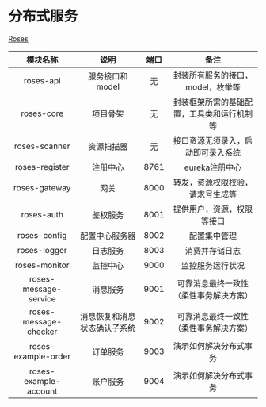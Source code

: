 # 分布式服务

[Roses](https://gitee.com/naan1993/roses/tree/master)

模块名称 | 说明 | 端口 | 备注
:---:|:---:|:---:|:----:
roses-api | 服务接口和model | 无 | 封装所有服务的接口，model，枚举等
roses-core | 项目骨架 | 无 | 封装框架所需的基础配置，工具类和运行机制等
roses-scanner | 资源扫描器 | 无 | 接口资源无须录入，启动即可录入系统
roses-register | 注册中心 | 8761 | eureka注册中心
roses-gateway | 网关 | 8000 | 转发，资源权限校验，请求号生成等
roses-auth | 鉴权服务 | 8001 | 提供用户，资源，权限等接口
roses-config | 配置中心服务器 | 8002 | 配置集中管理
roses-logger | 日志服务 | 8003 | 消费并存储日志
roses-monitor | 监控中心 | 9000 | 监控服务运行状况
roses-message-service | 消息服务 | 9001 | 可靠消息最终一致性（柔性事务解决方案）
roses-message-checker | 消息恢复和消息状态确认子系统 | 9002 | 可靠消息最终一致性（柔性事务解决方案）
roses-example-order | 订单服务 | 9003 | 演示如何解决分布式事务
roses-example-account | 账户服务 | 9004 | 演示如何解决分布式事务
